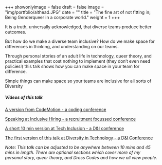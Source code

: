+++
showonlyimage = false
draft = false
image = "img/portfolio/althead.JPG"
date = ""
title = "The fine art of not fitting in; Being Genderqueer in a corporate world."
weight = 1
+++

It is a truth, universally acknowledged, that diverse teams produce better outcomes.

But how do we make a diverse team inclusive? How do we make space for differences in thinking, and understanding on our teams. 
<!--more-->

Through personal stories of an adult life in technology, queer theory, and practical examples that cost nothing to implement (they don’t even need policies!) this talk shows how you can make space in your team for difference.

Simple things can make space so your teams are inclusive for all sorts of Diversity

##### Videos of this talk

[A version from CodeMotion - a coding conference](https://youtu.be/bTfaywYAp7A)

[Speaking at Inclusive Hiring - a recruitment focussed conference](https://youtu.be/oO7f3m0CtmQ)

[A short 10 min version at Tech Inclusion - a D&I conference](https://drive.google.com/file/d/0Bx6rOH8w97C1bWZvUndYbElSaDQ/view)

[The first version of this talk at Diversity in Technology - a D&I Conference](https://drive.google.com/file/d/0Bx6rOH8w97C1bmNzRlVBa084ZHM/view)

_Note: This talk can be adjusted to be anywhere between 10 mins and 45 mins in length. There are optional sections which cover more of my personal story, queer theory, and Dress Codes and how we all view people._

